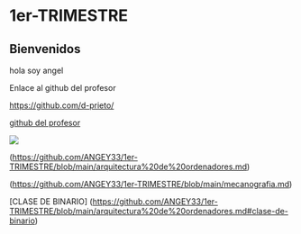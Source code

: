 # 1er-TRIMESTRE


## Bienvenidos

 hola soy angel

Enlace al github del profesor

https://github.com/d-prieto/ 


 [github del profesor](https://github.com/d-prieto/)


![](https://estaticos-cdn.elperiodico.com/clip/2bf30213-8416-4e91-91b6-283d19007769_alta-libre-aspect-ratio_default_0.jpg)
 
  
(https://github.com/ANGEY33/1er-TRIMESTRE/blob/main/arquitectura%20de%20ordenadores.md)


(https://github.com/ANGEY33/1er-TRIMESTRE/blob/main/mecanografia.md)

[CLASE DE BINARIO] (https://github.com/ANGEY33/1er-TRIMESTRE/blob/main/arquitectura%20de%20ordenadores.md#clase-de-binario)
